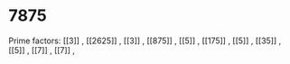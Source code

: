 # 7875

Prime factors: [[3]] , [[2625]] , [[3]] , [[875]] , [[5]] , [[175]] , [[5]] , [[35]] , [[5]] , [[7]] , [[7]] , 